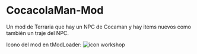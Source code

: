 # CocacolaMan-Mod

Un mod de Terraria que hay un NPC de Cocaman y hay items nuevos como también un traje del NPC.

Icono del mod en tModLoader:
![icon workshop](https://github.com/user-attachments/assets/7550283c-ac06-43d6-8723-18d77c6e34ee)
